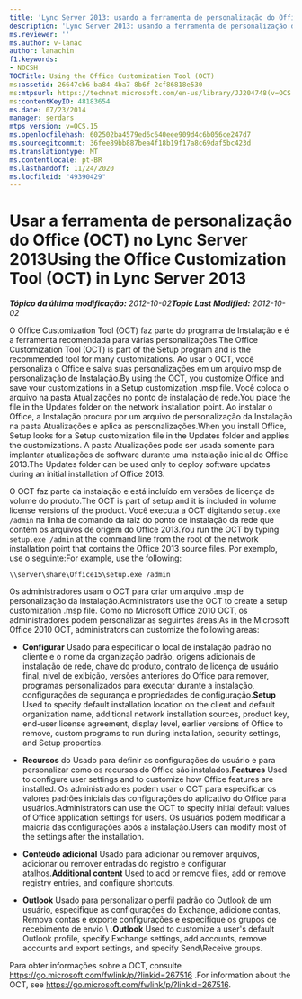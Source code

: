 ```yaml
---
title: 'Lync Server 2013: usando a ferramenta de personalização do Office (OCT)'
description: 'Lync Server 2013: usando a ferramenta de personalização do Office (OCT).'
ms.reviewer: ''
ms.author: v-lanac
author: lanachin
f1.keywords:
- NOCSH
TOCTitle: Using the Office Customization Tool (OCT)
ms:assetid: 26647cb6-ba84-4ba7-8b6f-2cf86818e530
ms:mtpsurl: https://technet.microsoft.com/en-us/library/JJ204748(v=OCS.15)
ms:contentKeyID: 48183654
ms.date: 07/23/2014
manager: serdars
mtps_version: v=OCS.15
ms.openlocfilehash: 602502ba4579ed6c640eee909d4c6b056ce247d7
ms.sourcegitcommit: 36fee89bb887bea4f18b19f17a8c69daf5bc423d
ms.translationtype: MT
ms.contentlocale: pt-BR
ms.lasthandoff: 11/24/2020
ms.locfileid: "49390429"
---
```

# <a name="using-the-office-customization-tool-oct-in-lync-server-2013"></a><span data-ttu-id="5a3be-103">Usar a ferramenta de personalização do Office (OCT) no Lync Server 2013</span><span class="sxs-lookup"><span data-stu-id="5a3be-103">Using the Office Customization Tool (OCT) in Lync Server 2013</span></span>

<div data-xmlns="http://www.w3.org/1999/xhtml">

<div class="topic" data-xmlns="http://www.w3.org/1999/xhtml" data-msxsl="urn:schemas-microsoft-com:xslt" data-cs="https://msdn.microsoft.com/">

<div data-asp="https://msdn2.microsoft.com/asp">



</div>

<div id="mainSection">

<div id="mainBody"><span data-ttu-id="5a3be-104">

<span> </span></span><span class="sxs-lookup"><span data-stu-id="5a3be-104">

<span> </span></span></span>

<span data-ttu-id="5a3be-105">_**Tópico da última modificação:** 2012-10-02_</span><span class="sxs-lookup"><span data-stu-id="5a3be-105">_**Topic Last Modified:** 2012-10-02_</span></span>

<span data-ttu-id="5a3be-106">O Office Customization Tool (OCT) faz parte do programa de Instalação e é a ferramenta recomendada para várias personalizações.</span><span class="sxs-lookup"><span data-stu-id="5a3be-106">The Office Customization Tool (OCT) is part of the Setup program and is the recommended tool for many customizations.</span></span> <span data-ttu-id="5a3be-107">Ao usar o OCT, você personaliza o Office e salva suas personalizações em um arquivo msp de personalização de Instalação.</span><span class="sxs-lookup"><span data-stu-id="5a3be-107">By using the OCT, you customize Office and save your customizations in a Setup customization .msp file.</span></span> <span data-ttu-id="5a3be-108">Você coloca o arquivo na pasta Atualizações no ponto de instalação de rede.</span><span class="sxs-lookup"><span data-stu-id="5a3be-108">You place the file in the Updates folder on the network installation point.</span></span> <span data-ttu-id="5a3be-109">Ao instalar o Office, a Instalação procura por um arquivo de personalização da Instalação na pasta Atualizações e aplica as personalizações.</span><span class="sxs-lookup"><span data-stu-id="5a3be-109">When you install Office, Setup looks for a Setup customization file in the Updates folder and applies the customizations.</span></span> <span data-ttu-id="5a3be-110">A pasta Atualizações pode ser usada somente para implantar atualizações de software durante uma instalação inicial do Office 2013.</span><span class="sxs-lookup"><span data-stu-id="5a3be-110">The Updates folder can be used only to deploy software updates during an initial installation of Office 2013.</span></span>

<span data-ttu-id="5a3be-111">O OCT faz parte da instalação e está incluído em versões de licença de volume do produto.</span><span class="sxs-lookup"><span data-stu-id="5a3be-111">The OCT is part of setup and it is included in volume license versions of the product.</span></span> <span data-ttu-id="5a3be-112">Você executa a OCT digitando `setup.exe /admin` na linha de comando da raiz do ponto de instalação da rede que contém os arquivos de origem do Office 2013.</span><span class="sxs-lookup"><span data-stu-id="5a3be-112">You run the OCT by typing `setup.exe /admin` at the command line from the root of the network installation point that contains the Office 2013 source files.</span></span> <span data-ttu-id="5a3be-113">Por exemplo, use o seguinte:</span><span class="sxs-lookup"><span data-stu-id="5a3be-113">For example, use the following:</span></span>

`\\server\share\Office15\setup.exe /admin`

<span data-ttu-id="5a3be-114">Os administradores usam o OCT para criar um arquivo .msp de personalização da instalação.</span><span class="sxs-lookup"><span data-stu-id="5a3be-114">Administrators use the OCT to create a setup customization .msp file.</span></span> <span data-ttu-id="5a3be-115">Como no Microsoft Office 2010 OCT, os administradores podem personalizar as seguintes áreas:</span><span class="sxs-lookup"><span data-stu-id="5a3be-115">As in the Microsoft Office 2010 OCT, administrators can customize the following areas:</span></span>

  - <span data-ttu-id="5a3be-116">**Configurar** Usado para especificar o local de instalação padrão no cliente e o nome da organização padrão, origens adicionais de instalação de rede, chave do produto, contrato de licença de usuário final, nível de exibição, versões anteriores do Office para remover, programas personalizados para executar durante a instalação, configurações de segurança e propriedades de configuração.</span><span class="sxs-lookup"><span data-stu-id="5a3be-116">**Setup** Used to specify default installation location on the client and default organization name, additional network installation sources, product key, end-user license agreement, display level, earlier versions of Office to remove, custom programs to run during installation, security settings, and Setup properties.</span></span>

  - <span data-ttu-id="5a3be-117">**Recursos** do Usado para definir as configurações do usuário e para personalizar como os recursos do Office são instalados.</span><span class="sxs-lookup"><span data-stu-id="5a3be-117">**Features** Used to configure user settings and to customize how Office features are installed.</span></span> <span data-ttu-id="5a3be-118">Os administradores podem usar o OCT para especificar os valores padrões iniciais das configurações do aplicativo do Office para usuários.</span><span class="sxs-lookup"><span data-stu-id="5a3be-118">Administrators can use the OCT to specify initial default values of Office application settings for users.</span></span> <span data-ttu-id="5a3be-119">Os usuários podem modificar a maioria das configurações após a instalação.</span><span class="sxs-lookup"><span data-stu-id="5a3be-119">Users can modify most of the settings after the installation.</span></span>

  - <span data-ttu-id="5a3be-120">**Conteúdo adicional** Usado para adicionar ou remover arquivos, adicionar ou remover entradas do registro e configurar atalhos.</span><span class="sxs-lookup"><span data-stu-id="5a3be-120">**Additional content** Used to add or remove files, add or remove registry entries, and configure shortcuts.</span></span>

  - <span data-ttu-id="5a3be-121">**Outlook** Usado para personalizar o perfil padrão do Outlook de um usuário, especifique as configurações do Exchange, adicione contas, Remova contas e exporte configurações e especifique os grupos de recebimento de envio \\ .</span><span class="sxs-lookup"><span data-stu-id="5a3be-121">**Outlook** Used to customize a user's default Outlook profile, specify Exchange settings, add accounts, remove accounts and export settings, and specify Send\\Receive groups.</span></span>

<span data-ttu-id="5a3be-122">Para obter informações sobre a OCT, consulte <https://go.microsoft.com/fwlink/p/?linkid=267516> .</span><span class="sxs-lookup"><span data-stu-id="5a3be-122">For information about the OCT, see <https://go.microsoft.com/fwlink/p/?linkid=267516>.</span></span>

<span data-ttu-id="5a3be-123"></div>

<span> </span>

</div>

</div>

</span><span class="sxs-lookup"><span data-stu-id="5a3be-123"></div>

<span> </span>

</div>

</div>

</span></span></div>

